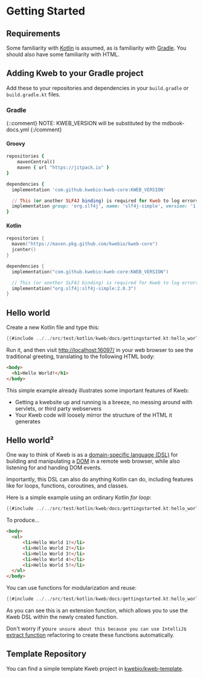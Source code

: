 # Getting Started

## Requirements

Some familiarity with [Kotlin](https://kotlinlang.org/) is assumed, as
is familiarity with [Gradle](https://gradle.org/). You should also have
some familiarity with HTML.

## Adding Kweb to your Gradle project

Add these to your repositories and dependencies in your `build.gradle` or `build.gradle.kt` files.

### Gradle

{::comment}
NOTE: KWEB_VERSION will be substituted by the mdbook-docs.yml 
{:/comment}

#### Groovy

```ruby
repositories {
    mavenCentral()
    maven { url "https://jitpack.io" }
}
```

```ruby
dependencies {
  implementation 'com.github.kwebio:kweb-core:KWEB_VERSION'

  // This (or another SLF4J binding) is required for Kweb to log errors
  implementation group: 'org.slf4j', name: 'slf4j-simple', version: '1.7.30'
}
```

#### Kotlin

```kotlin
repositories {
  maven("https://maven.pkg.github.com/kwebio/kweb-core")
  jcenter()
}
```

```kotlin
dependencies {
  implementation("com.github.kwebio:kweb-core:KWEB_VERSION")

  // This (or another SLF4J binding) is required for Kweb to log errors
  implementation("org.slf4j:slf4j-simple:2.0.3")
}
```

## Hello world

Create a new Kotlin file and type this:

```kotlin
{{#include ../../src/test/kotlin/kweb/docs/gettingstarted.kt:hello_world}}
```

Run it, and then visit <http://localhost:16097/> in your web browser to
see the traditional greeting, translating to the following HTML body:

```html
<body>
  <h1>Hello World!</h1>
</body>
```

This simple example already illustrates some important features of Kweb:

-   Getting a kwebsite up and running is a breeze, no messing around
    with servlets, or third party webservers
-   Your Kweb code will loosely mirror the structure of the HTML it
    generates

## Hello world²

One way to think of Kweb is as a [domain-specific language
(DSL)](https://en.wikipedia.org/wiki/Domain-specific_language) for
building and manipulating a
[DOM](https://en.wikipedia.org/wiki/Document_Object_Model) in a remote
web browser, while also listening for and handing DOM events.

Importantly, this DSL can also do anything Kotlin can do, including
features like for loops, functions, coroutines, and classes.

Here is a simple example using an ordinary Kotlin *for loop*:

```kotlin
{{#include ../../src/test/kotlin/kweb/docs/gettingstarted.kt:hello_world_2}}
```

To produce\...

```html
<body>
  <ul>
      <li>Hello World 1!</li>
      <li>Hello World 2!</li>
      <li>Hello World 3!</li>
      <li>Hello World 4!</li>
      <li>Hello World 5!</li>
  </ul>
</body>
```

You can use functions for modularization and reuse:

```kotlin
{{#include ../../src/test/kotlin/kweb/docs/gettingstarted.kt:hello_world_3}}
```

As you can see this is an extension function, which allows you to use
the Kweb DSL within the newly created function.

Don't worry if you```re unsure about this because you can use
IntelliJ```s [extract
function](https://www.jetbrains.com/help/idea/extract-method.html)
refactoring to create these functions automatically.

## Template Repository

You can find a simple template Kweb project in
[kwebio/kweb-template](https://github.com/kwebio/kweb-template).
